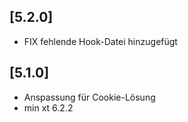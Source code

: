## [5.2.0]
- FIX fehlende Hook-Datei hinzugefügt

## [5.1.0]
- Anspassung für Cookie-Lösung
- min  xt 6.2.2